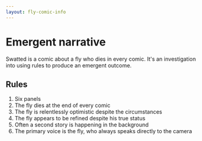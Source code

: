 ```yaml
---
layout: fly-comic-info
---
```


# Emergent narrative

Swatted is a comic about a fly who dies in every comic. It's an investigation into using rules to produce an emergent outcome.

## Rules

1. Six panels
2. The fly dies at the end of every comic
3. The fly is relentlessly optimistic despite the circumstances
4. The fly appears to be refined despite his true status
5. Often a second story is happening in the background
6. The primary voice is the fly, who always speaks directly to the camera
